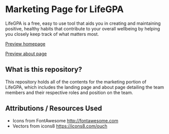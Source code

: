 # Marketing Page for LifeGPA

LifeGPA is a free, easy to use tool that aids you in creating and maintaining positive, healthy habits that contribute to your overall wellbeing by helping you closely keep track of what matters most.

[Preview homepage](https://lifegpa-lambda.netlify.com/)

[Preview about page](https://lifegpa-lambda.netlify.com/about.html)


## What is this repository?
This repository holds all of the contents for the marketing portion of LifeGPA, which includes the landing page and about page detailing the team members and their respective roles and position on the team.

## Attributions / Resources Used
- Icons from FontAwesome <http://fontawesome.com>
- Vectors from icons8 <https://icons8.com/ouch>
